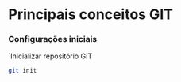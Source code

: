# Principais conceitos GIT

### Configurações iniciais

`Inicializar repositório GIT

```bash
git init
```